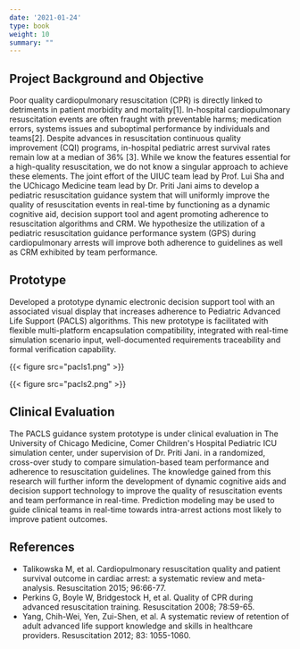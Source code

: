 ```yaml
---
date: '2021-01-24'
type: book
weight: 10
summary: ""
---
```


## Project Background and Objective

Poor quality cardiopulmonary resuscitation (CPR) is directly linked to detriments in patient morbidity and mortality[1]. In-hospital cardiopulmonary resuscitation events are often fraught with preventable harms; medication errors, systems issues and suboptimal performance by individuals and teams[2]. Despite advances in resuscitation continuous quality improvement (CQI) programs, in-hospital pediatric arrest survival rates remain low at a median of 36% [3]. While we know the features essential for a high-quality resuscitation, we do not know a singular approach to achieve these elements. 
The joint effort of the UIUC team lead by Prof. Lui Sha and the UChicago Medicine team lead by Dr. Priti Jani aims to develop a pediatric resuscitation guidance system that will uniformly improve the quality of resuscitation events in real-time by functioning as a dynamic cognitive aid, decision support tool and agent promoting adherence to resuscitation algorithms and CRM. We hypothesize the utilization of a pediatric resuscitation guidance performance system (GPS) during cardiopulmonary arrests will improve both adherence to guidelines as well as CRM exhibited by team performance. 


## Prototype

Developed a prototype dynamic electronic decision support tool with an associated visual display that increases adherence to Pediatric Advanced Life Support (PACLS) algorithms. This new prototype is facilitated with flexible multi-platform encapsulation compatibility, integrated with real-time simulation scenario input, well-documented requirements traceability and formal verification capability. 

{{< figure src="pacls1.png" >}}

{{< figure src="pacls2.png" >}}

## Clinical Evaluation

The PACLS guidance system prototype is under clinical evaluation in The University of Chicago Medicine, Comer Children's Hospital Pediatric ICU simulation center, under supervision of Dr. Priti Jani. in a randomized, cross-over study to compare simulation-based team performance and adherence to resuscitation guidelines. 
The knowledge gained from this research will further inform the development of dynamic cognitive aids and decision support technology to improve the quality of resuscitation events and team performance in real-time. Prediction modeling may be used to guide clinical teams in real-time towards intra-arrest actions most likely to improve patient outcomes. 


## References

- Talikowska M, et al. Cardiopulmonary resuscitation quality and patient survival outcome in cardiac arrest: a systematic review and meta-analysis. Resuscitation 2015; 96:66-77.
- Perkins G, Boyle W, Bridgestock H, et al. Quality of CPR during advanced resuscitation training. Resuscitation 2008; 78:59-65.
- Yang, Chih-Wei, Yen, Zui-Shen, et al. A systematic review of retention of adult advanced life support knowledge and skills in healthcare providers. Resuscitation 2012; 83: 1055-1060.
